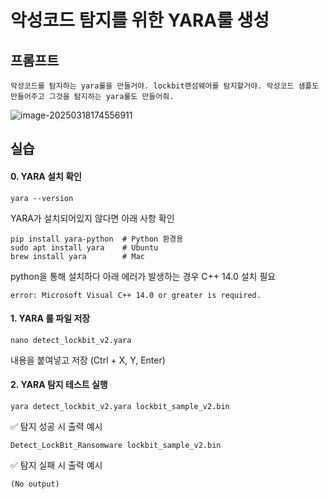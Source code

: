 # 악성코드 탐지를 위한 YARA룰 생성

## 프롬프트
```
악성코드를 탐지하는 yara룰을 만들거야. lockbit랜섬웨어를 탐지할거야. 악성코드 샘플도 만들어주고 그것을 탐지하는 yara룰도 만들어줘.
```

![image-20250318174556911](C:\Users\abcd\AppData\Roaming\Typora\typora-user-images\image-20250318174556911.png)

## 실습
#### 0. YARA 설치 확인
    
    yara --version

YARA가 설치되어있지 않다면 아래 사항 확인

    pip install yara-python  # Python 환경용
    sudo apt install yara    # Ubuntu
    brew install yara        # Mac
    
python을 통해 설치하다 아래 에러가 발생하는 경우 C++ 14.0 설치 필요

    error: Microsoft Visual C++ 14.0 or greater is required.


#### 1. YARA 룰 파일 저장
    nano detect_lockbit_v2.yara 
    
내용을 붙여넣고 저장 (Ctrl + X, Y, Enter)


#### 2. YARA 탐지 테스트 실행
    yara detect_lockbit_v2.yara lockbit_sample_v2.bin
    
✅ 탐지 성공 시 출력 예시

    Detect_LockBit_Ransomware lockbit_sample_v2.bin
    
✅ 탐지 실패 시 출력 예시

    (No output)



